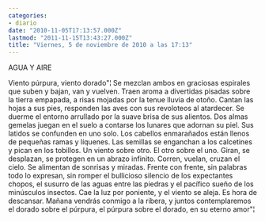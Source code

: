 ```yaml
---
categories:
- diario
date: "2010-11-05T17:13:57.000Z"
lastmod: "2011-11-15T13:43:27.000Z"
title: "Viernes, 5 de noviembre de 2010 a las 17:13"
---
```


AGUA Y AIRE


Viento púrpura, viento dorado"¦
Se mezclan ambos en graciosas espirales que suben y bajan, van y vuelven.
Traen aroma a divertidas pisadas sobre la tierra empapada, a risas mojadas por la tenue lluvia de otoño. Cantan las hojas a sus pies, responden las aves con sus revoloteos al atardecer.
Se duerme el entorno arrullado por la suave brisa de sus alientos.
Dos almas gemelas juegan en el suelo a contarse los lunares que adornan su piel.
Sus latidos se confunden en uno solo.
Los cabellos enmarañados están llenos de pequeñas ramas y lí­quenes. Las semillas se enganchan a los calcetines y pican en los tobillos.
Un viento sobre otro. El otro sobre el uno. Giran, se desplazan, se protegen en un abrazo infinito.
Corren, vuelan, cruzan el cielo.
Se alimentan de sonrisas y miradas.
Frente con frente, sin palabras todo lo expresan, sin romper el bullicioso silencio de los expectantes chopos, el susurro de las aguas entre las piedras y el pací­fico sueño de los minúsculos insectos.
Cae la luz por poniente, y el viento se aleja. Es hora de descansar.
Mañana vendrás conmigo a la ribera, y juntos contemplaremos el dorado sobre el púrpura, el púrpura sobre el dorado, en su eterno amor"¦